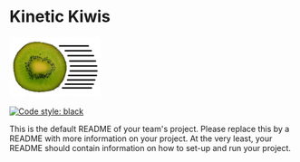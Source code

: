 # Kinetic Kiwis

![Kinetic Kiwis](logosmall.png)

[
    ![Code style: black](
        https://img.shields.io/badge/code%20style-black-000000.svg
    )
](https://github.com/psf/black)

This is the default README of your team's project. Please replace this by a
README with more information on your project. At the very least, your README
should contain information on how to set-up and run your project.
